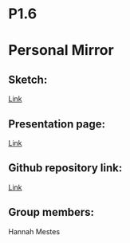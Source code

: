 # P1.6

# Personal Mirror

## Sketch:
[Link](https://xd.adobe.com/view/703a7ae8-0687-4a09-45dd-cbd31300578d-060b/)

## Presentation page:
[Link](https://hannahmestes.github.io/P1.6/)

## Github repository link:
[Link](https://github.com/hannahmestes/P1.6)

## Group members:
Hannah Mestes 
